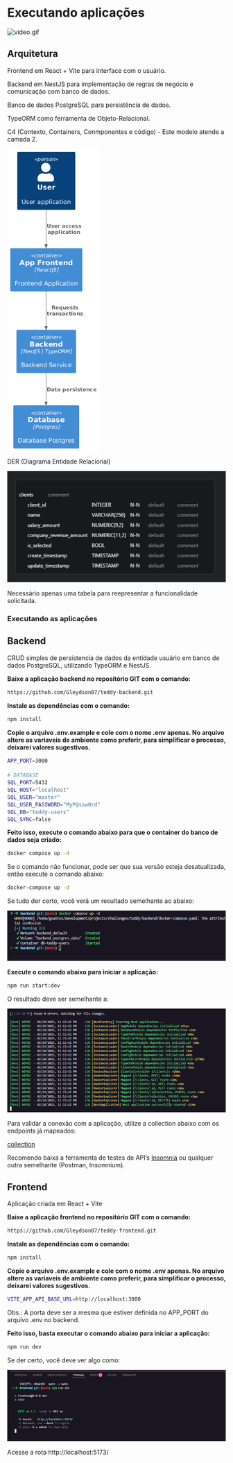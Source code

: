 # Executando aplicações

![video.gif](doc-files/frontend.gif)

## Arquitetura

Frontend em React + Vite para interface com o usuário.

Backend em NestJS para implementação de regras de negócio e comunicação com banco de dados.

Banco de dados PostgreSQL para persistência de dados.

TypeORM como ferramenta de Objeto-Relacional.

C4 (Contexto, Containers, Conmponentes e código) - Este modelo atende a camada 2.

![c4-model.png](doc-files/c4-model.png)

DER (Diagrama Entidade Relacional)

![DER.png](doc-files/DER.png)

Necessário apenas uma tabela para reepresentar a funcionalidade solicitada.

### Executando as aplicações

## Backend

CRUD simples de persistencia de dados da entidade usuário em banco de dados PostgreSQL, utilizando TypeORM e NestJS.

**Baixe a aplicação backend no repositório GIT com o comando:**

```bash
https://github.com/Gleydson07/teddy-backend.git
```

**Instale as dependências com o comando:**

```bash
npm install
```

**Copie o arquivo .env.example e cole com o nome .env apenas. No arquivo altere as variaveis de ambiente como preferir, para simplificar o processo, deixarei valores sugestivos.**

```bash
APP_PORT=3000

# DATABASE
SQL_PORT=5432
SQL_HOST="localhost"
SQL_USER="master"
SQL_USER_PASSWORD="MyP@ssw0rd"
SQL_DB="teddy-users"
SQL_SYNC=false
```

**Feito isso, execute o comando abaixo para que o container do banco de dados seja criado:**

```bash
docker compose up -d
```

Se o comando não funcionar, pode ser que sua versão esteja desatualizada, então execute o comando abaixo:

```bash
docker-compose up -d
```

Se tudo der certo, você verá um resultado semelhante ao abaixo:

![image.png](doc-files/img1.png)

**Execute o comando abaixo para iniciar a aplicação:**

```bash
npm run start:dev
```

O resultado deve ser semelhante a:

![image.png](doc-files/img2.png)

Para validar a conexão com a aplicação, utilize a collection abaixo com os endpoints já mapeados:

[collection](doc-files/collection)

Recomendo baixa a ferramenta de testes de API’s [Insomnia](https://insomnia.rest/download) ou qualquer outra semelhante (Postman, Insomnium).

## Frontend

Aplicação criada em React + Vite

**Baixe a aplicação frontend no repositório GIT com o comando:**

```bash
https://github.com/Gleydson07/teddy-frontend.git
```

**Instale as dependências com o comando:**

```bash
npm install
```

**Copie o arquivo .env.example e cole com o nome .env apenas. No arquivo altere as variaveis de ambiente como preferir, para simplificar o processo, deixarei valores sugestivos.**

```bash
VITE_APP_API_BASE_URL=http://localhost:3000
```

Obs.: A porta deve ser a mesma que estiver definida no APP_PORT do arquivo .env no backend.

**Feito isso, basta executar o comando abaixo para iniciar a aplicação:**

```bash
npm run dev
```

Se der certo, você deve ver algo como:

![image.png](doc-files/img3.png)

Acesse a rota http://localhost:5173/
